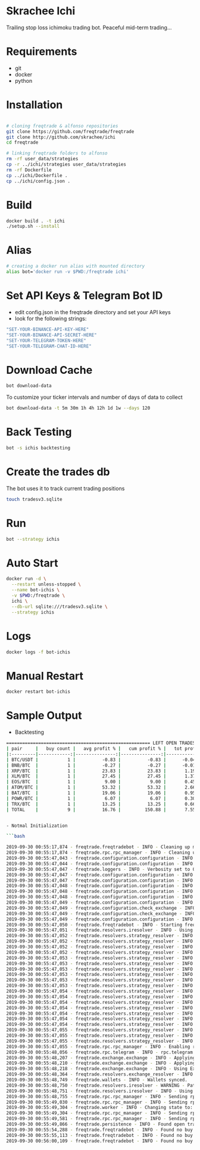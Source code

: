 # Skrachee Ichi

Trailing stop loss ichimoku trading bot. Peaceful mid-term trading...

# Requirements

- git
- docker
- python

# Installation

```bash

# cloning freqtrade & alfonso repositories
git clone https://github.com/freqtrade/freqtrade
git clone http://github.com/skrachee/ichi
cd freqtrade

# linking freqtrade folders to alfonso
rm -rf user_data/strategies
cp -r ../ichi/strategies user_data/strategies 
rm -rf Dockerfile
cp ../ichi/Dockerfile .
cp ../ichi/config.json .
```

# Build

```bash
docker build . -t ichi
./setup.sh --install
```

# Alias

```bash
# creating a docker run alias with mounted directory
alias bot='docker run -v $PWD:/freqtrade ichi'
```

# Set API Keys & Telegram Bot ID

- edit config.json in the freqtrade directory and set your API keys
- look for the following strings:

```bash
"SET-YOUR-BINANCE-API-KEY-HERE"
"SET-YOUR-BINANCE-API-SECRET-HERE"
"SET-YOUR-TELEGRAM-TOKEN-HERE"
"SET-YOUR-TELEGRAM-CHAT-ID-HERE"
```
# Download Cache

```bash
bot download-data
```
To customize your ticker intervals and number of days of data to collect

```bash
bot download-data -t 5m 30m 1h 4h 12h 1d 1w --days 120
```

# Back Testing

```bash
bot -s ichis backtesting
```

# Create the trades db

The bot uses it to track current trading positions

```bash
touch tradesv3.sqlite
```

# Run

```bash
bot --strategy ichis
```

# Auto Start

```bash
docker run -d \
  --restart unless-stopped \
  --name bot-ichis \
  -v $PWD:/freqtrade \
  ichi \
  --db-url sqlite:///tradesv3.sqlite \
  --strategy ichis
```

# Logs

```bash
docker logs -f bot-ichis
```

# Manual Restart

```bash
docker restart bot-ichis
```

# Sample Output

- Backtesting

```bash
====================================================== LEFT OPEN TRADES REPORT ======================================================
| pair     |   buy count |   avg profit % |   cum profit % |   tot profit BTC |   tot profit % | avg duration      |   profit |   loss |
|:---------|------------:|---------------:|---------------:|-----------------:|---------------:|:------------------|---------:|-------:|
| BTC/USDT |           1 |          -0.83 |          -0.83 |      -0.04178338 |          -0.08 | 7:45:00           |        0 |      1 |
| BNB/BTC  |           1 |          -0.27 |          -0.27 |      -0.01343118 |          -0.03 | 2 days, 1:10:00   |        0 |      1 |
| XRP/BTC  |           1 |          23.83 |          23.83 |       1.19253846 |           2.38 | 20 days, 22:10:00 |        1 |      0 |
| XLM/BTC  |           1 |          27.45 |          27.45 |       1.37404973 |           2.75 | 12 days, 10:15:00 |        1 |      0 |
| EOS/BTC  |           1 |           9.00 |           9.00 |       0.45056559 |           0.90 | 22 days, 23:05:00 |        1 |      0 |
| ATOM/BTC |           1 |          53.32 |          53.32 |       2.66883663 |           5.33 | 21 days, 12:40:00 |        1 |      0 |
| BAT/BTC  |           1 |          19.06 |          19.06 |       0.95383721 |           1.91 | 20 days, 18:15:00 |        1 |      0 |
| POWR/BTC |           1 |           6.07 |           6.07 |       0.30391867 |           0.61 | 2 days, 1:40:00   |        1 |      0 |
| TRX/BTC  |           1 |          13.25 |          13.25 |       0.66308511 |           1.32 | 21 days, 7:25:00  |        1 |      0 |
| TOTAL    |           9 |          16.76 |         150.88 |       7.55161684 |          15.09 | 13 days, 19:36:00 |        7 |      2 |


- Notmal Initialization

```bash

2019-09-30 00:55:17,874 - freqtrade.freqtradebot - INFO - Cleaning up modules ...
2019-09-30 00:55:17,874 - freqtrade.rpc.rpc_manager - INFO - Cleaning up rpc modules ...
2019-09-30 00:55:47,043 - freqtrade.configuration.configuration - INFO - Using config: config.json ...
2019-09-30 00:55:47,044 - freqtrade.configuration.configuration - INFO - Validating configuration ...
2019-09-30 00:55:47,047 - freqtrade.loggers - INFO - Verbosity set to 0
2019-09-30 00:55:47,047 - freqtrade.configuration.configuration - INFO - Dry run is disabled
2019-09-30 00:55:47,047 - freqtrade.configuration.configuration - INFO - Using DB: "sqlite:///tradesv3.sqlite"
2019-09-30 00:55:47,048 - freqtrade.configuration.configuration - INFO - Using max_open_trades: 5 ...
2019-09-30 00:55:47,048 - freqtrade.configuration.configuration - INFO - Using user-data directory: /freqtrade/user_data ...
2019-09-30 00:55:47,048 - freqtrade.configuration.configuration - INFO - Using data directory: /freqtrade/user_data/data/binance ...
2019-09-30 00:55:47,049 - freqtrade.configuration.configuration - INFO - Runmode set to RunMode.LIVE.
2019-09-30 00:55:47,049 - freqtrade.configuration.check_exchange - INFO - Checking exchange...
2019-09-30 00:55:47,049 - freqtrade.configuration.check_exchange - INFO - Exchange "binance" is officially supported by the Freqtrade development team.
2019-09-30 00:55:47,049 - freqtrade.configuration.configuration - INFO - Using pairlist from configuration.
2019-09-30 00:55:47,050 - freqtrade.freqtradebot - INFO - Starting freqtrade develop-704fea61
2019-09-30 00:55:47,051 - freqtrade.resolvers.iresolver - INFO - Using resolved strategy ichis from '/freqtrade/user_data/strategies/ichimoku.py'...
2019-09-30 00:55:47,052 - freqtrade.resolvers.strategy_resolver - INFO - Override strategy 'stake_currency' with value in config file: BTC.
2019-09-30 00:55:47,052 - freqtrade.resolvers.strategy_resolver - INFO - Override strategy 'stake_amount' with value in config file: 0.2.
2019-09-30 00:55:47,052 - freqtrade.resolvers.strategy_resolver - INFO - Override strategy 'use_sell_signal' with value in config file: False.
2019-09-30 00:55:47,052 - freqtrade.resolvers.strategy_resolver - INFO - Override strategy 'sell_profit_only' with value in config file: False.
2019-09-30 00:55:47,053 - freqtrade.resolvers.strategy_resolver - INFO - Override strategy 'ignore_roi_if_buy_signal' with value in config file: False.
2019-09-30 00:55:47,053 - freqtrade.resolvers.strategy_resolver - INFO - Strategy using minimal_roi: {'0': 1}
2019-09-30 00:55:47,053 - freqtrade.resolvers.strategy_resolver - INFO - Strategy using ticker_interval: 1m
2019-09-30 00:55:47,053 - freqtrade.resolvers.strategy_resolver - INFO - Strategy using stoploss: -0.05
2019-09-30 00:55:47,053 - freqtrade.resolvers.strategy_resolver - INFO - Strategy using trailing_stop: False
2019-09-30 00:55:47,053 - freqtrade.resolvers.strategy_resolver - INFO - Strategy using trailing_stop_positive: -0.1
2019-09-30 00:55:47,054 - freqtrade.resolvers.strategy_resolver - INFO - Strategy using trailing_stop_positive_offset: 0.05
2019-09-30 00:55:47,054 - freqtrade.resolvers.strategy_resolver - INFO - Strategy using trailing_only_offset_is_reached: True
2019-09-30 00:55:47,054 - freqtrade.resolvers.strategy_resolver - INFO - Strategy using process_only_new_candles: False
2019-09-30 00:55:47,054 - freqtrade.resolvers.strategy_resolver - INFO - Strategy using order_types: {'buy': 'limit', 'sell': 'limit', 'stoploss': 'market', 'stoploss_on_exchange': False}
2019-09-30 00:55:47,054 - freqtrade.resolvers.strategy_resolver - INFO - Strategy using order_time_in_force: {'buy': 'gtc', 'sell': 'gtc'}
2019-09-30 00:55:47,054 - freqtrade.resolvers.strategy_resolver - INFO - Strategy using stake_currency: BTC
2019-09-30 00:55:47,054 - freqtrade.resolvers.strategy_resolver - INFO - Strategy using stake_amount: 0.2
2019-09-30 00:55:47,055 - freqtrade.resolvers.strategy_resolver - INFO - Strategy using use_sell_signal: False
2019-09-30 00:55:47,055 - freqtrade.resolvers.strategy_resolver - INFO - Strategy using sell_profit_only: False
2019-09-30 00:55:47,055 - freqtrade.resolvers.strategy_resolver - INFO - Strategy using ignore_roi_if_buy_signal: False
2019-09-30 00:55:47,055 - freqtrade.rpc.rpc_manager - INFO - Enabling rpc.telegram ...
2019-09-30 00:55:48,056 - freqtrade.rpc.telegram - INFO - rpc.telegram is listening for following commands: [['status'], ['profit'], ['balance'], ['start'], ['stop'], ['forcesell'], ['forcebuy'], ['performance'], ['daily'], ['count'], ['reload_conf'], ['stopbuy'], ['whitelist'], ['blacklist'], ['edge'], ['help'], ['version']]
2019-09-30 00:55:48,207 - freqtrade.exchange.exchange - INFO - Applying additional ccxt config: {'enableRateLimit': True}
2019-09-30 00:55:48,210 - freqtrade.exchange.exchange - INFO - Applying additional ccxt config: {'enableRateLimit': True, 'rateLimit': 500}
2019-09-30 00:55:48,218 - freqtrade.exchange.exchange - INFO - Using Exchange "Binance"
2019-09-30 00:55:48,364 - freqtrade.resolvers.exchange_resolver - INFO - Using resolved exchange 'Binance'...
2019-09-30 00:55:48,749 - freqtrade.wallets - INFO - Wallets synced.
2019-09-30 00:55:48,750 - freqtrade.resolvers.iresolver - WARNING - Path "/freqtrade/user_data/pairlist" does not exist.
2019-09-30 00:55:48,751 - freqtrade.resolvers.iresolver - INFO - Using resolved pairlist StaticPairList from '/freqtrade/freqtrade/pairlist/StaticPairList.py'...
2019-09-30 00:55:48,755 - freqtrade.rpc.rpc_manager - INFO - Sending rpc message: {'type': status, 'status': 'config reloaded'}
2019-09-30 00:55:49,030 - freqtrade.rpc.rpc_manager - INFO - Sending rpc message: {'type': status, 'status': 'running'}
2019-09-30 00:55:49,304 - freqtrade.worker - INFO - Changing state to: RUNNING
2019-09-30 00:55:49,304 - freqtrade.rpc.rpc_manager - INFO - Sending rpc message: {'type': custom, 'status': "*Exchange:* `binance`\n*Stake per trade:* `0.2 BTC`\n*Minimum ROI:* `{'0': 1}`\n*Stoploss:* `-0.05`\n*Ticker Interval:* `1m`\n*Strategy:* `ichis`"}
2019-09-30 00:55:49,581 - freqtrade.rpc.rpc_manager - INFO - Sending rpc message: {'type': status, 'status': "Searching for BTC pairs to buy and sell based on StaticPairList: ['BNB/BTC', 'ETH/BTC', 'XRP/BTC', 'XLM/BTC', 'EOS/BTC', 'ATOM/BTC', 'ALGO/BTC', 'RVN/BTC', 'ZRX/BTC', 'BAT/BTC']"}
2019-09-30 00:55:49,866 - freqtrade.persistence - INFO - Found open trade: Trade(id=1, pair=BAT/BTC, amount=10138.66520000, open_rate=0.00001971, open_since=2019-09-29 22:58:11)
2019-09-30 00:55:54,288 - freqtrade.freqtradebot - INFO - Found no buy signals for whitelisted currencies. Trying again...
2019-09-30 00:55:55,113 - freqtrade.freqtradebot - INFO - Found no buy signals for whitelisted currencies. Trying again...
2019-09-30 00:56:00,109 - freqtrade.freqtradebot - INFO - Found no buy signals for whitelisted currencies. Trying again...

```
```
